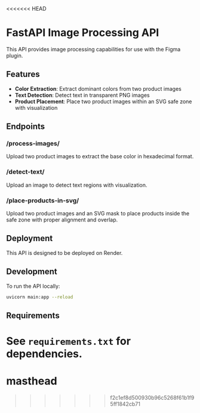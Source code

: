 <<<<<<< HEAD
# FastAPI Image Processing API

This API provides image processing capabilities for use with the Figma plugin.

## Features

- **Color Extraction**: Extract dominant colors from two product images
- **Text Detection**: Detect text in transparent PNG images
- **Product Placement**: Place two product images within an SVG safe zone with visualization

## Endpoints

### /process-images/

Upload two product images to extract the base color in hexadecimal format.

### /detect-text/

Upload an image to detect text regions with visualization.

### /place-products-in-svg/

Upload two product images and an SVG mask to place products inside the safe zone with proper alignment and overlap.

## Deployment

This API is designed to be deployed on Render.

## Development

To run the API locally:

```bash
uvicorn main:app --reload
```

## Requirements

See `requirements.txt` for dependencies. 
=======
# masthead
>>>>>>> f2c1ef8d500930b96c5268f61b1f95ff1842cb71
